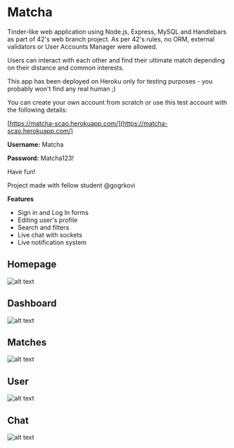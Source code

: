 # Matcha
Tinder-like web application using Node.js, Express, MySQL and Handlebars as part of 42's web branch project. As per 42's rules, no ORM, external validators or User Accounts Manager were allowed.

Users can interact with each other and find their ultimate match depending on their distance and common interests.

This app has been deployed on Heroku only for testing purposes - you probably won't find any real human ;) 

You can create your own account from scratch or use this test account with the following details: 


[https://matcha-scao.herokuapp.com/](https://matcha-scao.herokuapp.com/)

**Username:** Matcha 

**Password:** Matcha123!


Have fun!

Project made with fellow student @gogrkovi

**Features**
- Sign in and Log In forms
- Editing user's profile
- Search and filters
- Live chat with sockets
- Live notification system


## Homepage
![alt text](https://github.com/sandrinecao/Matcha/blob/master/git_images/home.png "Homepage")

## Dashboard
![alt text](https://github.com/sandrinecao/Matcha/blob/master/git_images/dashboard.png "Dashboard")

## Matches
![alt text](https://github.com/sandrinecao/Matcha/blob/master/git_images/matches.png "Matches")

## User
![alt text](https://github.com/sandrinecao/Matcha/blob/master/git_images/user.png "User profile")

## Chat
![alt text](https://github.com/sandrinecao/Matcha/blob/master/git_images/chat.png "Chat")
